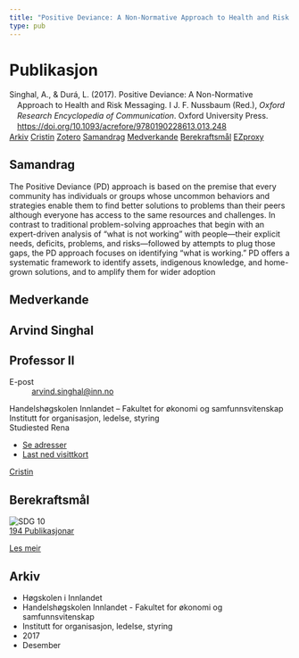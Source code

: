 ```yaml
---
title: "Positive Deviance: A Non-Normative Approach to Health and Risk Messaging"
type: pub
---
```

<h1>Publikasjon</h1>
<article id="csl-bib-container-4W4R4HHQ" class="csl-bib-container">
  <div class="csl-bib-body" style="line-height: 1.35; padding-left: 1em; text-indent:-1em;">
  <div class="csl-entry">Singhal, A., &amp; Dur&#xE1;, L. (2017). Positive Deviance: A Non-Normative Approach to Health and Risk Messaging. I J. F. Nussbaum (Red.), <i>Oxford Research Encyclopedia of Communication</i>. Oxford University Press. <a href="https://doi.org/10.1093/acrefore/9780190228613.013.248">https://doi.org/10.1093/acrefore/9780190228613.013.248</a></div>
</div>
  <div class="csl-bib-buttons">
    <a href="#taxonomy-article-4W4R4HHQ" class="csl-bib-button">Arkiv</a>
    <a href="https://app.cristin.no/results/show.jsf?id=1530152" alt="Cristin URL" class="csl-bib-button">Cristin</a>
    <a href="http://zotero.org/groups/5022929/items/4W4R4HHQ" alt="Zotero URL" class="csl-bib-button">Zotero</a>
    <a href="#abstract-article-4W4R4HHQ" class="csl-bib-button">Samandrag</a>
    <a href="#contributors-article-4W4R4HHQ" class="csl-bib-button">Medverkande</a>
    <a href="#sdg-article-4W4R4HHQ" class="csl-bib-button">Berekraftsmål</a>
    <a href="http://ezproxy.inn.no/login?url=https://doi.org/10.1093/acrefore/9780190228613.013.248" class="csl-bib-button">EZproxy</a>
  </div>
  <div id="csl-bib-meta-container-4W4R4HHQ"></div>
</article>
<div id="csl-bib-meta-4W4R4HHQ" class="csl-bib-meta">
  <article id="abstract-article-4W4R4HHQ" class="abstract-article">
    <h1>Samandrag</h1>
    The Positive Deviance (PD) approach is based on the premise that every community has individuals or groups whose uncommon behaviors and strategies enable them to find better solutions to problems than their peers although everyone has access to the same resources and challenges. In contrast to traditional problem-solving approaches that begin with an expert-driven analysis of “what is not working” with people—their explicit needs, deficits, problems, and risks—followed by attempts to plug those gaps, the PD approach focuses on identifying “what is working.” PD offers a systematic framework to identify assets, indigenous knowledge, and home-grown solutions, and to amplify them for wider adoption
  </article>
  <article id="contributors-article-4W4R4HHQ" class="contributors-article">
    <h1>Medverkande</h1>
    <div class="personas">
<div class="vrtx-hinn-person-card">
<div class="photo">
<i class="lar la-user-circle missing-person"></i>
</div>
<div class="info">
<hgroup><h1>Arvind Singhal</h1>
<h2>Professor II</h2>
</hgroup><dl>
<dt>E-post</dt>
<dd>
<a href="mailto:arvind.singhal@inn.no">arvind.singhal@inn.no</a>
</dd>
</dl>
<p>
Handelshøgskolen Innlandet – Fakultet for økonomi og samfunnsvitenskap<br>
Institutt for organisasjon, ledelse, styring<br>
Studiested Rena
</p>
<ul class="vrtx-hinn-links">
<li><a href="https://www.inn.no/finn-en-ansatt/arvind-singhal.html#vrtx-hinn-addresses">Se adresser</a></li>
<li><a href="https://www.inn.no/finn-en-ansatt/arvind-singhal.html?vrtx=vcf">Last ned visittkort</a></li>
</ul>
</div>
</div>
<a href="https://app.cristin.no/persons/show.jsf?id=863653" alt="Cristin URL" class="personas-cristin">Cristin</a>
</div>
  </article>
  <article id="sdg-article-4W4R4HHQ" class="sdg-article">
    <h1>Berekraftsmål</h1>
    <div class="sdg-container"><div id="sdg10" class="sdg">
<img src="{{< params subfolder >}}images/sdg/sdg10_no.png" class="image" alt="SDG 10">
<div class="sdg-overlay">
<a href="{{< params subfolder >}}no/archive/?sdg=10#archive" class="sdg-publication-count"><span>194</span> Publikasjonar</a>
<p><a href="https://www.fn.no/om-fn/fns-baerekraftsmaal/mindre-ulikhet?lang=nno-NO" class="sdg-read-more">Les meir</a></p>
</div>
</div></div>
  </article>
  <article id="taxonomy-article-4W4R4HHQ" class="taxonomy-article">
    <h1>Arkiv</h1>
    <ul>
      <li>Høgskolen i Innlandet</li>
      <li>Handelshøgskolen Innlandet - Fakultet for økonomi og samfunnsvitenskap</li>
      <li>Institutt for organisasjon, ledelse, styring</li>
      <li>2017</li>
      <li>Desember</li>
    </ul>
  </article>
</div>

